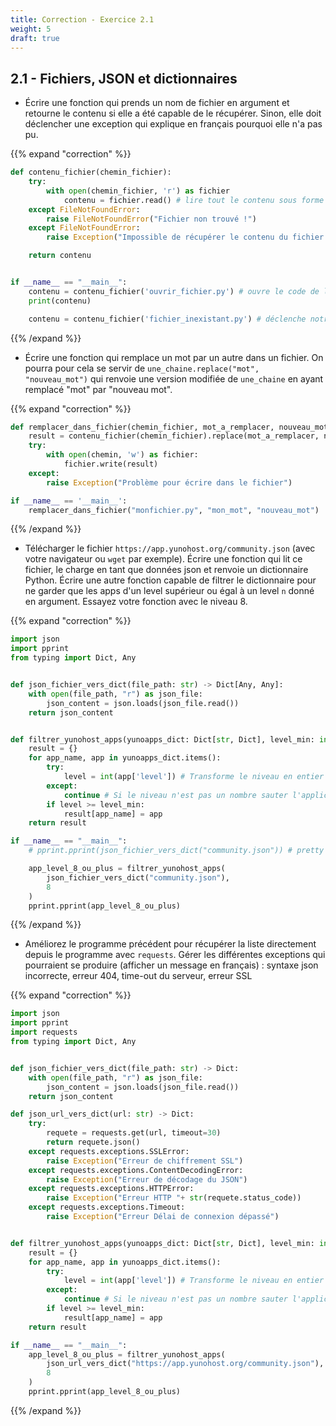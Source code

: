 ```yaml
---
title: Correction - Exercice 2.1
weight: 5
draft: true
---
```


## 2.1 - Fichiers, JSON et dictionnaires

- Écrire une fonction qui prends un nom de fichier en argument et retourne le contenu si elle a été capable de le récupérer. Sinon, elle doit déclencher une exception qui explique en français pourquoi elle n'a pas pu.

{{% expand "correction" %}}

```python
def contenu_fichier(chemin_fichier):
    try:
        with open(chemin_fichier, 'r') as fichier
            contenu = fichier.read() # lire tout le contenu sous forme texte
    except FileNotFoundError:
        raise FileNotFoundError("Fichier non trouvé !")
    except FileNotFoundError:
        raise Exception("Impossible de récupérer le contenu du fichier indiqué")

    return contenu


if __name__ == "__main__":
    contenu = contenu_fichier('ouvrir_fichier.py') # ouvre le code de l'exercice lui même
    print(contenu)

    contenu = contenu_fichier('fichier_inexistant.py') # déclenche notre exception en français
```

{{% /expand %}}

- Écrire une fonction qui remplace un mot par un autre dans un fichier. On pourra pour cela se servir de `une_chaine.replace("mot", "nouveau_mot")` qui renvoie une version modifiée de `une_chaine` en ayant remplacé "mot" par "nouveau mot".

{{% expand "correction" %}}

```python
def remplacer_dans_fichier(chemin_fichier, mot_a_remplacer, nouveau_mot):
    result = contenu_fichier(chemin_fichier).replace(mot_a_remplacer, nouveau_mot)
    try:
        with open(chemin, 'w') as fichier:
            fichier.write(result)
    except:
        raise Exception("Problème pour écrire dans le fichier")

if __name__ == '__main__':
    remplacer_dans_fichier("monfichier.py", "mon_mot", "nouveau_mot")
```

{{% /expand %}}

- Télécharger le fichier `https://app.yunohost.org/community.json` (avec votre navigateur ou `wget` par exemple). Écrire une fonction qui lit ce fichier, le charge en tant que données json et renvoie un dictionnaire Python. Écrire une autre fonction capable de filtrer le dictionnaire pour ne garder que les apps d'un level supérieur ou égal à un level `n` donné en argument. Essayez votre fonction avec le niveau 8.    

{{% expand "correction" %}}
```python
import json
import pprint
from typing import Dict, Any


def json_fichier_vers_dict(file_path: str) -> Dict[Any, Any]:
    with open(file_path, "r") as json_file:
        json_content = json.loads(json_file.read())
    return json_content


def filtrer_yunohost_apps(yunoapps_dict: Dict[str, Dict], level_min: int) -> Dict[str, Dict[Any, Any]]:
    result = {}
    for app_name, app in yunoapps_dict.items():
        try:
            level = int(app['level']) # Transforme le niveau en entier si possible sinon renvoie une exception
        except:
            continue # Si le niveau n'est pas un nombre sauter l'application et passer à la suivante
        if level >= level_min:
            result[app_name] = app
    return result

if __name__ == "__main__":
    # pprint.pprint(json_fichier_vers_dict("community.json")) # pretty print the dictionnary

    app_level_8_ou_plus = filtrer_yunohost_apps(
        json_fichier_vers_dict("community.json"),
        8
    )
    pprint.pprint(app_level_8_ou_plus)
```
{{% /expand %}}


- Améliorez le programme précédent pour récupérer la liste directement depuis le programme avec `requests`. Gérer les différentes exceptions qui pourraient se produire (afficher un message en français) : syntaxe json incorrecte, erreur 404, time-out du serveur, erreur SSL

{{% expand "correction" %}}
```python
import json
import pprint
import requests
from typing import Dict, Any


def json_fichier_vers_dict(file_path: str) -> Dict:
    with open(file_path, "r") as json_file:
        json_content = json.loads(json_file.read())
    return json_content

def json_url_vers_dict(url: str) -> Dict:
    try:
        requete = requests.get(url, timeout=30)
        return requete.json()
    except requests.exceptions.SSLError:
        raise Exception("Erreur de chiffrement SSL")
    except requests.exceptions.ContentDecodingError:
        raise Exception("Erreur de décodage du JSON")
    except requests.exceptions.HTTPError:
        raise Exception("Erreur HTTP "+ str(requete.status_code))
    except requests.exceptions.Timeout:
        raise Exception("Erreur Délai de connexion dépassé")


def filtrer_yunohost_apps(yunoapps_dict: Dict[str, Dict], level_min: int) -> Dict[str, Dict[Any, Any]]:
    result = {}
    for app_name, app in yunoapps_dict.items():
        try:
            level = int(app['level']) # Transforme le niveau en entier si possible sinon renvoie une exception
        except:
            continue # Si le niveau n'est pas un nombre sauter l'application et passer à la suivante
        if level >= level_min:
            result[app_name] = app
    return result

if __name__ == "__main__":    
    app_level_8_ou_plus = filtrer_yunohost_apps(
        json_url_vers_dict("https://app.yunohost.org/community.json"),
        8
    )
    pprint.pprint(app_level_8_ou_plus)
```
{{% /expand %}}
